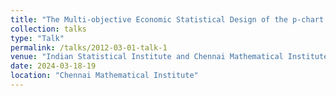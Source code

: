 ```yaml
---
title: "The Multi-objective Economic Statistical Design of the p-chart: NSGA II Approach"
collection: talks
type: "Talk"
permalink: /talks/2012-03-01-talk-1
venue: "Indian Statistical Institute and Chennai Mathematical Institute"
date: 2024-03-18-19
location: "Chennai Mathematical Institute"
---
```

